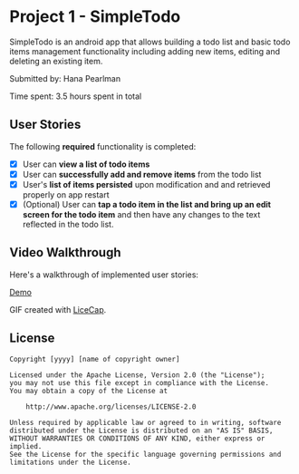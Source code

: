 # Project 1 - SimpleTodo

SimpleTodo is an android app that allows building a todo list and basic todo items management functionality including adding new items, editing and deleting an existing item.

Submitted by: Hana Pearlman

Time spent: 3.5 hours spent in total

## User Stories

The following **required** functionality is completed:

* [X] User can **view a list of todo items**
* [X] User can **successfully add and remove items** from the todo list
* [X] User's **list of items persisted** upon modification and and retrieved properly on app restart
* [X] (Optional) User can **tap a todo item in the list and bring up an edit screen for the todo item** and then have any changes to the text reflected in the todo list.

## Video Walkthrough

Here's a walkthrough of implemented user stories:

[Demo](demo.mp4)

GIF created with [LiceCap](http://www.cockos.com/licecap/).

## License

    Copyright [yyyy] [name of copyright owner]

    Licensed under the Apache License, Version 2.0 (the "License");
    you may not use this file except in compliance with the License.
    You may obtain a copy of the License at

        http://www.apache.org/licenses/LICENSE-2.0

    Unless required by applicable law or agreed to in writing, software
    distributed under the License is distributed on an "AS IS" BASIS,
    WITHOUT WARRANTIES OR CONDITIONS OF ANY KIND, either express or implied.
    See the License for the specific language governing permissions and
    limitations under the License.
